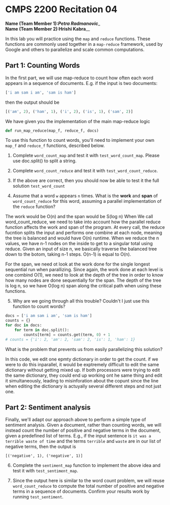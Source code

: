 # CMPS 2200  Recitation 04

**Name (Team Member 1):**_____Petra Radmanovic______  
**Name (Team Member 2):**____Hrishi Kabra______


In this lab you will practice using the `map` and `reduce` functions. These functions are commonly used together in a `map-reduce` framework, used by Google and others to parallelize and scale common computations.


## Part 1: Counting Words

In the first part, we will use map-reduce to count how often each word appears in a sequence of documents. E.g. if the input is two documents:

```python
['i am sam i am', 'sam is ham']
```

then the output should be

```python
[('am', 2), ('ham', 1), ('i', 2), ('is', 1), ('sam', 2)]
```

We have given you the implementation of the main map-reduce logic
```python
def run_map_reduce(map_f, reduce_f, docs)
```

To use this function to count words, you'll need to implement your own `map_f` and `reduce_f` functions, described below.

1. Complete `word_count_map` and test it with `test_word_count_map`. Please use doc.split() to split a string. 

2. Complete `word_count_reduce` and test it with `test_word_count_reduce`.

3. If the above are correct, then you should now be able to test it the full solution `test_word_count`

4. Assume that a word `w` appears `n` times. What is the **work** and **span** of `word_count_reduce` for this word, assuming a parallel implementation of the `reduce` function?

The work would be O(n) and the span would be S(log n)
When We call word_count_reduce, we need to take into account how the parallel reduce function affects the work and span of the program. At every call, the reduce fucntion splits the input and performs one combine at each node, meaning the tree is balanced and would have O(n) runtime. When we reduce the n values, we have n-1 nodes on the inside to get to a singular total using reduce. Given an input of size n, we basically traverse the balanced tree down to the botom, taking n-1 steps. O(n-1) is equal to O(n). 

For the span, we need ot look at the work done for the single longest sequential run when parallizing. Since again, the work done at each level is one combind O(1), we need to look at the depth of the tree in order to know how many nodes are done sequentially for the span. The depth of the tree is log n, so we have O(log n) span along the critical path when using these functions. 

5. Why are we going through all this trouble? Couldn't I just use this function to count words?

```python
docs = ['i am sam i am', 'sam is ham']
counts = {}
for doc in docs:
    for term in doc.split():
        counts[term] = counts.get(term, 0) + 1
# counts = {'i': 2, 'am': 2, 'sam': 2, 'is': 1, 'ham': 1}
```

What is the problem that prevents us from easily parallelizing this solution?

In this code, we edit one epmty dictionary in order to get the count. if we were to do this inparallel, it would be exptremely difficult to edit the same dictionary without getting mixed up. If both processors were trying to edit the same dictionary, they could end up working ont he same thing and edit it simultaneously, leading to misinforation about the copunt since the line when editing the dictionary is actuyally several different steps and not just one. 


## Part 2: Sentiment analysis

Finally, we'll adapt our approach above to perform a simple type of sentiment analysis. Given a document, rather than counting words, we will instead count the number of positive and negative terms in the document, given a predefined list of terms. E.g., if the input sentence is `it was a terrible waste of time` and the terms `terrible` and `waste` are in our list of negative terms, then the output is

`[('negative', 1), ('negative', 1)]`

6. Complete the `sentiment_map` function to implement the above idea and test it with `test_sentiment_map`.

7. Since the output here is similar to the word count problem, we will reuse `word_count_reduce` to compute the total number of positive and negative terms in a sequence of documents. Confirm your results work by running `test_sentiment`.
